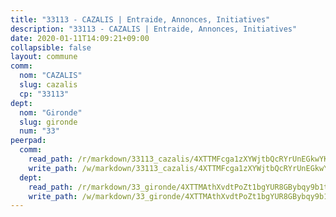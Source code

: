 ```yaml
---
title: "33113 - CAZALIS | Entraide, Annonces, Initiatives"
description: "33113 - CAZALIS | Entraide, Annonces, Initiatives"
date: 2020-01-11T14:09:21+09:00
collapsible: false
layout: commune
comm:
  nom: "CAZALIS"
  slug: cazalis
  cp: "33113"
dept:
  nom: "Gironde"
  slug: gironde
  num: "33"
peerpad:
  comm:
    read_path: /r/markdown/33113_cazalis/4XTTMFcga1zXYWjtbQcRYrUnEGkwYKjc2YtS5UMK2TDjxCetZ
    write_path: /w/markdown/33113_cazalis/4XTTMFcga1zXYWjtbQcRYrUnEGkwYKjc2YtS5UMK2TDjxCetZ-K3TgUK5QoiJVLKbMcUkmgNTpaTCZ3idqArQsTMYZDMKDSoA5dHaLETPp7Z3hjP5FPuqJUXS9oV1z3B2kPS24bwfprxjsJJvFCJdmG5WxMwcnxsDs6siGZD4SCvB6D2GyKRizAVSR
  dept:
    read_path: /r/markdown/33_gironde/4XTTMAthXvdtPoZt1bgYUR8GBybqy9b1tLUaaKDw5iKj57LRt
    write_path: /w/markdown/33_gironde/4XTTMAthXvdtPoZt1bgYUR8GBybqy9b1tLUaaKDw5iKj57LRt-K3TgU8ogmN5s8hbKrZhkV9P1KQiFepNWXjoYRvdMTW1jt7eRXTmrjG677tN9mcUTsALjzYGgb8mvcrYPJn2Jd8cTiBmF9aZcbgdcQL1kzCPJnSf6X8tpEcGPdTr5qT6cQqEpt6oQ
---
```


